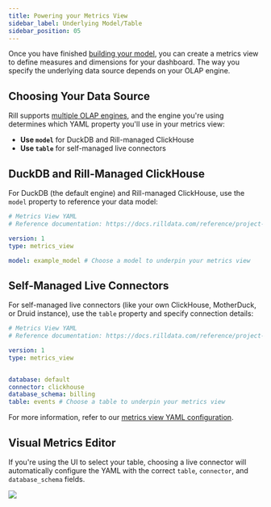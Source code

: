 ```yaml
---
title: Powering your Metrics View
sidebar_label: Underlying Model/Table
sidebar_position: 05
---
```


Once you have finished [building your model](/build/models), you can create a metrics view to define measures and dimensions for your dashboard. The way you specify the underlying data source depends on your OLAP engine.

## Choosing Your Data Source

Rill supports [multiple OLAP engines](/build/connectors/olap), and the engine you're using determines which YAML property you'll use in your metrics view:

- **Use `model`** for DuckDB and Rill-managed ClickHouse
- **Use `table`** for self-managed live connectors

## DuckDB and Rill-Managed ClickHouse

For DuckDB (the default engine) and Rill-managed ClickHouse, use the `model` property to reference your data model:


```yaml
# Metrics View YAML
# Reference documentation: https://docs.rilldata.com/reference/project-files/metrics-views

version: 1
type: metrics_view

model: example_model # Choose a model to underpin your metrics view
```

## Self-Managed Live Connectors

For self-managed live connectors (like your own ClickHouse, MotherDuck, or Druid instance), use the `table` property and specify connection details:

```yaml
# Metrics View YAML
# Reference documentation: https://docs.rilldata.com/reference/project-files/metrics-views

version: 1
type: metrics_view


database: default
connector: clickhouse
database_schema: billing
table: events # Choose a table to underpin your metrics view
```

For more information, refer to our [metrics view YAML configuration](/reference/project-files/metrics-views).

## Visual Metrics Editor

If you're using the UI to select your table, choosing a live connector will automatically configure the YAML with the correct `table`, `connector`, and `database_schema` fields.

<img src='/img/build/metrics-view/clickhouse-metrics-view.png' class='rounded-gif' />
<br />